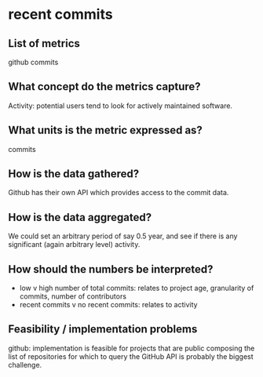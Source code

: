 # recent commits

## List of metrics

github commits

## What concept do the metrics capture?

Activity: potential users tend to look for actively maintained software.

## What units is the metric expressed as?

commits

## How is the data gathered?

Github has their own API which provides access to the commit data.

## How is the data aggregated?

We could set an arbitrary period of say 0.5 year, and see if there is any
significant (again arbitrary level) activity.

## How should the numbers be interpreted?

- low v high number of total commits: relates to project age, granularity of commits, number of contributors
- recent commits v no recent commits: relates to activity

## Feasibility / implementation problems

github: implementation is feasible for projects that are public composing the
list of repositories for which to query the GitHub API is probably the biggest
challenge.
